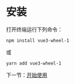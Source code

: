 # 安装

打开终端运行下列命令：

```
npm install vue3-wheel-1
```

或

```
yarn add vue3-wheel-1
```

下一节：[开始使用](#/doc/get-started)
